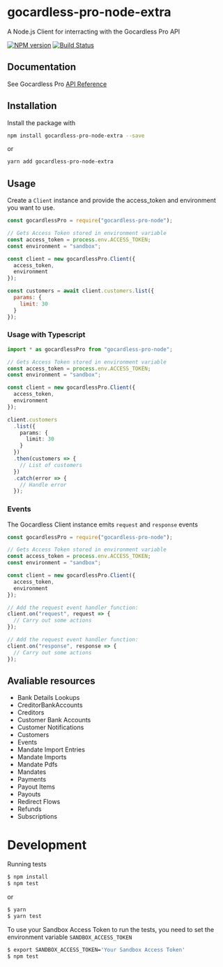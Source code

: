 # gocardless-pro-node-extra

A Node.js Client for interracting with the Gocardless Pro API

[![NPM version](https://img.shields.io/npm/v/gocardless-pro-node.svg)](https://www.npmjs.com/package/gocardless-pro-node)
[![Build Status](https://img.shields.io/travis/com/tolujimoh/gocardless-pro-node.svg)](https://travis-ci.org/tolujimoh/gocardless-pro-node)

## Documentation

See Gocardless Pro [API Reference](https://developer.gocardless.com/api-reference/2015-07-06)

## Installation

Install the package with

```sh
npm install gocardless-pro-node-extra --save
```

or

```sh
yarn add gocardless-pro-node-extra
```

## Usage

Create a `Client` instance and provide the access_token and environment you want to use.

```js
const gocardlessPro = require("gocardless-pro-node");

// Gets Access Token stored in environment variable
const access_token = process.env.ACCESS_TOKEN;
const environment = "sandbox";

const client = new gocardlessPro.Client({
  access_token,
  environment
});

const customers = await client.customers.list({
  params: {
    limit: 30
  }
});
```

### Usage with Typescript

```ts
import * as gocardlessPro from "gocardless-pro-node";

// Gets Access Token stored in environment variable
const access_token = process.env.ACCESS_TOKEN;
const environment = "sandbox";

const client = new gocardlessPro.Client({
  access_token,
  environment
});

client.customers
  .list({
    params: {
      limit: 30
    }
  })
  .then(customers => {
    // List of customers
  })
  .catch(error => {
    // Handle error
  });
```

### Events

The Gocardless Client instance emits `request` and `response` events

```js
const gocardlessPro = require("gocardless-pro-node");

// Gets Access Token stored in environment variable
const access_token = process.env.ACCESS_TOKEN;
const environment = "sandbox";

const client = new gocardlessPro.Client({
  access_token,
  environment
});

// Add the request event handler function:
client.on("request", request => {
  // Carry out some actions
});

// Add the request event handler function:
client.on("response", response => {
  // Carry out some actions
});
```

## Avaliable resources

- Bank Details Lookups
- CreditorBankAccounts
- Creditors
- Customer Bank Accounts
- Customer Notifications
- Customers
- Events
- Mandate Import Entries
- Mandate Imports
- Mandate Pdfs
- Mandates
- Payments
- Payout Items
- Payouts
- Redirect Flows
- Refunds
- Subscriptions

# Development

Running tests

```sh
$ npm install
$ npm test
```

or

```sh
$ yarn
$ yarn test
```

To use your Sandbox Access Token to run the tests, you need to set the environment variable `SANDBOX_ACCESS_TOKEN`

```sh
$ export SANDBOX_ACCESS_TOKEN='Your Sandbox Access Token'
$ npm test
```
